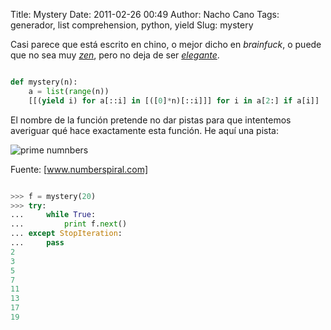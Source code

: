 Title: Mystery
Date: 2011-02-26 00:49
Author: Nacho Cano
Tags: generador, list comprehension, python, yield
Slug: mystery

Casi parece que está escrito en chino, o mejor dicho en _brainfuck_, o
puede que no sea muy _[zen]_, pero no deja de ser _[elegante]_.

```python

def mystery(n):
    a = list(range(n))
    [[(yield i) for a[::i] in [([0]*n)[::i]]] for i in a[2:] if a[i]]

```

El nombre de la función pretende no dar pistas para que intentemos
averiguar qué hace exactamente esta función. He aquí una pista:

![prime numnbers]({static}/images/prime-numbers-300x300.gif "prime-numbers")

Fuente: [www.numberspiral.com]

```python

>>> f = mystery(20)
>>> try:
...     while True:
...         print f.next()
... except StopIteration:
...     pass
2
3
5
7
11
13
17
19

```

  [zen]: {filename}/dev/python-zen.md
    "zen"
  [elegante]: http://blog.garlicsim.org/post/3504711416#comment-156082460
    "elegante"
  [www.numberspiral.com]: http://www.numberspiral.com/
    "www.numberspiral.com"
